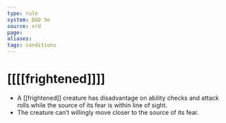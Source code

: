 ```yaml
---
type: rule
system: D&D 5e
source: srd
page:
aliases:
tags: conditions
---
```


# [[[[frightened]]]]

- A [[frightened]] creature has disadvantage on ability checks and attack rolls while the source of its fear is within line of sight.
- The creature can’t willingly move closer to the source of its fear.
